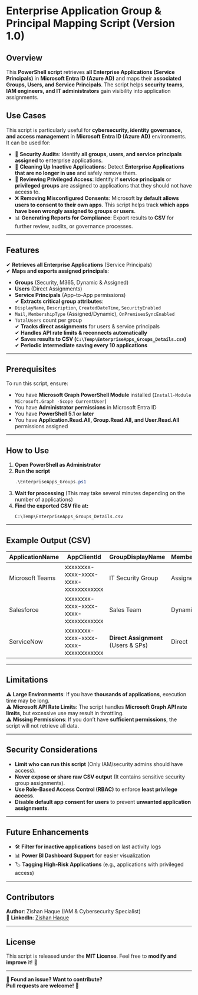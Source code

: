 # **Enterprise Application Group & Principal Mapping Script (Version 1.0)**  

## **Overview**
This **PowerShell script** retrieves **all Enterprise Applications (Service Principals)** in **Microsoft Entra ID (Azure AD)** and maps their **associated Groups, Users, and Service Principals**. The script helps **security teams, IAM engineers, and IT administrators** gain visibility into application assignments.

## **Use Cases**
This script is particularly useful for **cybersecurity, identity governance, and access management** in **Microsoft Entra ID (Azure AD)** environments.  
It can be used for:
- 🔎 **Security Audits**: Identify **all groups, users, and service principals assigned** to enterprise applications.
- 🛑 **Cleaning Up Inactive Applications**: Detect **Enterprise Applications that are no longer in use** and safely remove them.
- 🚀 **Reviewing Privileged Access**: Identify if **service principals** or **privileged groups** are assigned to applications that they should not have access to.
- ❌ **Removing Misconfigured Consents**: Microsoft **by default allows users to consent to their own apps**. This script helps track **which apps have been wrongly assigned to groups or users**.
- 📊 **Generating Reports for Compliance**: Export results to **CSV** for further review, audits, or governance processes.

---

## **Features**
✔ **Retrieves all Enterprise Applications** (Service Principals)  
✔ **Maps and exports assigned principals**:  
  - **Groups** (Security, M365, Dynamic & Assigned)  
  - **Users** (Direct Assignments)  
  - **Service Principals** (App-to-App permissions)  
✔ **Extracts critical group attributes**:
  - `DisplayName`, `Description`, `CreatedDateTime`, `SecurityEnabled`
  - `Mail`, `MembershipType` (Assigned/Dynamic), `OnPremisesSyncEnabled`
  - `TotalUsers` count per group  
✔ **Tracks direct assignments** for users & service principals  
✔ **Handles API rate limits & reconnects automatically**  
✔ **Saves results to CSV (`C:\Temp\EnterpriseApps_Groups_Details.csv`)**  
✔ **Periodic intermediate saving every 10 applications**  

---

## **Prerequisites**
To run this script, ensure:
- You have **Microsoft Graph PowerShell Module** installed (`Install-Module Microsoft.Graph -Scope CurrentUser`)
- You have **Administrator permissions** in Microsoft Entra ID  
- You have **PowerShell 5.1 or later**  
- You have **Application.Read.All, Group.Read.All, and User.Read.All** permissions assigned  

---

## **How to Use**
1. **Open PowerShell as Administrator**  
2. **Run the script**  
   ```powershell
   .\EnterpriseApps_Groups.ps1
   ```
3. **Wait for processing** (This may take several minutes depending on the number of applications)  
4. **Find the exported CSV file at:**
   ```
   C:\Temp\EnterpriseApps_Groups_Details.csv
   ```

---

## **Example Output (CSV)**
| ApplicationName | AppClientId | GroupDisplayName | MembershipType | UserCount | ServicePrincipalCount |
|----------------|------------|------------------|----------------|-----------|-----------------------|
| Microsoft Teams | xxxxxxxx-xxxx-xxxx-xxxx-xxxxxxxxxxxx | IT Security Group | Assigned | 50 | 2 |
| Salesforce | xxxxxxxx-xxxx-xxxx-xxxx-xxxxxxxxxxxx | Sales Team | Dynamic | 150 | 0 |
| ServiceNow | xxxxxxxx-xxxx-xxxx-xxxx-xxxxxxxxxxxx | **Direct Assignment** (Users & SPs) | Direct | 0 | 3 |

---

## **Limitations**
⚠ **Large Environments**: If you have **thousands of applications**, execution time may be long.  
⚠ **Microsoft API Rate Limits**: The script handles **Microsoft Graph API rate limits**, but excessive use may result in throttling.  
⚠ **Missing Permissions**: If you don’t have **sufficient permissions**, the script will not retrieve all data.  

---

## **Security Considerations**
- **Limit who can run this script** (Only IAM/security admins should have access).  
- **Never expose or share raw CSV output** (It contains sensitive security group assignments).  
- **Use Role-Based Access Control (RBAC)** to enforce **least privilege access**.  
- **Disable default app consent for users** to prevent **unwanted application assignments**.  

---

## **Future Enhancements** 
- 🛠️ **Filter for inactive applications** based on last activity logs  
- 📊 **Power BI Dashboard Support** for easier visualization  
- 🏷️ **Tagging High-Risk Applications** (e.g., applications with privileged access)  

---

## **Contributors**
**Author**: Zishan Haque (IAM & Cybersecurity Specialist)   
🔗 **LinkedIn**: [Zishan Haque](https://www.linkedin.com/in/zishan-ul-haque-5683a3143/)


---

## **License**
This script is released under the **MIT License**. Feel free to **modify and improve** it! 🚀

---

**📢 Found an issue? Want to contribute?**  
**Pull requests are welcome!** 🎉  

